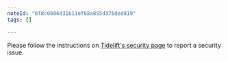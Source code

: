 ```yaml
---
noteId: "6f8c0606d31b11ef88a855d376ded819"
tags: []

---
```


Please follow the instructions on [Tidelift's security page](https://tidelift.com/docs/security) to report a security issue.

